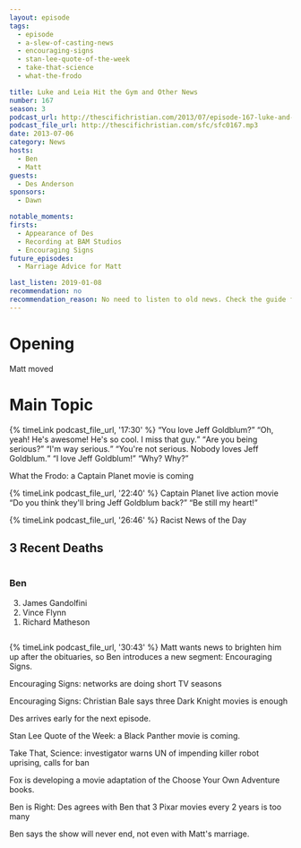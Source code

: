```yaml
---
layout: episode
tags:
  - episode
  - a-slew-of-casting-news
  - encouraging-signs
  - stan-lee-quote-of-the-week
  - take-that-science
  - what-the-frodo

title: Luke and Leia Hit the Gym and Other News
number: 167
season: 3
podcast_url: http://thescifichristian.com/2013/07/episode-167-luke-and-leia-hit-the-gym-and-other-news/
podcast_file_url: http://thescifichristian.com/sfc/sfc0167.mp3
date: 2013-07-06
category: News
hosts:
  - Ben
  - Matt
guests:
  - Des Anderson
sponsors:
  - Dawn

notable_moments:
firsts:
  - Appearance of Des
  - Recording at BAM Studios
  - Encouraging Signs
future_episodes:
  - Marriage Advice for Matt

last_listen: 2019-01-08
recommendation: no
recommendation_reason: No need to listen to old news. Check the guide for what's interesting in hindsight.
---
```

# Opening
Matt moved



# Main Topic
<div class="quote">
  {% timeLink podcast_file_url, '17:30' %}
  <q class="ben">You love Jeff Goldblum?</q>
  <q class="matt">Oh, yeah! He's awesome! He's so cool. I miss that guy.</q>
  <q class="ben">Are you being serious?</q>
  <q class="matt">I'm way serious.</q>
  <q class="ben">You're not serious. Nobody loves Jeff Goldblum.</q>
  <q class="matt">I love Jeff Goldblum!</q>
  <q class="ben">Why? Why?</q>
</div>

What the Frodo: a Captain Planet movie is coming

<div class="quote">
  {% timeLink podcast_file_url, '22:40' %}
  <span class="quote-context is-size-6">Captain Planet live action movie</span>
  <q class="ben">Do you think they'll bring Jeff Goldblum back?</q>
  <q class="matt">Be still my heart!</q>
</div>

{% timeLink podcast_file_url, '26:46' %} Racist News of the Day

<div class="top-five">
  <h2 class="has-text-centered">3 Recent Deaths</h2>
  <div class="columns">
    <div class="column ben">
      <h3>Ben</h3>
      <ol reversed>
        <li>James Gandolfini 
        <li>Vince Flynn
        <li>Richard Matheson 
      </ol>
    </div>
  </div>
</div>

{% timeLink podcast_file_url, '30:43' %} Matt wants news to brighten him up after the obituaries, so Ben introduces a new segment: Encouraging Signs.

Encouraging Signs: networks are doing short TV seasons 

Encouraging Signs: Christian Bale says three Dark Knight movies is enough

Des arrives early for the next episode.

Stan Lee Quote of the Week: a Black Panther movie is coming.

Take That, Science: investigator warns UN of impending killer robot uprising, calls for ban

Fox is developing a movie adaptation of the Choose Your Own Adventure books.

Ben is Right: Des agrees with Ben that 3 Pixar movies every 2 years is too many

Ben says the show will never end, not even with Matt's marriage.